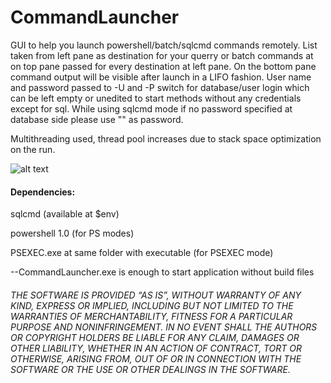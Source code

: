 # CommandLauncher
GUI to help you launch powershell/batch/sqlcmd commands remotely.
List taken from left pane as destination for your querry or batch commands at on top pane passed for every destination at left pane.
On the bottom pane command output will be visible after launch in a LIFO fashion.
User name and password passed to -U and -P switch for database/user login which can be left empty or unedited to start methods without any credentials except for sql.
While using sqlcmd mode if no password specified at database side please use "" as password.

Multithreading used, thread pool increases due to stack space optimization on the run.

![alt text](https://image.ibb.co/iLY12A/Capture22.jpg)

#### Dependencies:

sqlcmd (available at $env)

powershell 1.0 (for PS modes)

PSEXEC.exe at same folder with executable (for PSEXEC mode)

--CommandLauncher.exe is enough to start application without build files

###### THE SOFTWARE IS PROVIDED “AS IS”, WITHOUT WARRANTY OF ANY KIND, EXPRESS OR IMPLIED, INCLUDING BUT NOT LIMITED TO THE WARRANTIES OF MERCHANTABILITY, FITNESS FOR A PARTICULAR PURPOSE AND NONINFRINGEMENT. IN NO EVENT SHALL THE AUTHORS OR COPYRIGHT HOLDERS BE LIABLE FOR ANY CLAIM, DAMAGES OR OTHER LIABILITY, WHETHER IN AN ACTION OF CONTRACT, TORT OR OTHERWISE, ARISING FROM, OUT OF OR IN CONNECTION WITH THE SOFTWARE OR THE USE OR OTHER DEALINGS IN THE SOFTWARE.
